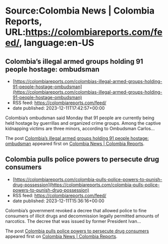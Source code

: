 # Source:Colombia News | Colombia Reports, URL:https://colombiareports.com/feed/, language:en-US

## Colombia’s illegal armed groups holding 91 people hostage: ombudsman
 - [https://colombiareports.com/colombias-illegal-armed-groups-holding-91-people-hostage-ombudsman](https://colombiareports.com/colombias-illegal-armed-groups-holding-91-people-hostage-ombudsman)
 - RSS feed: https://colombiareports.com/feed/
 - date published: 2023-12-11T17:42:57+00:00

<p>Colombia&#8217;s ombudsman said Monday that 91 people are currently being held hostage by guerrillas and organized crime groups. Among the captive kidnapping victims are three minors, according to Ombudsman Carlos&#8230;</p>
<p>The post <a href="https://colombiareports.com/colombias-illegal-armed-groups-holding-91-people-hostage-ombudsman/" rel="nofollow">Colombia&#8217;s illegal armed groups holding 91 people hostage: ombudsman</a> appeared first on <a href="https://colombiareports.com" rel="nofollow">Colombia News | Colombia Reports</a>.</p>

## Colombia pulls police powers to persecute drug consumers
 - [https://colombiareports.com/colombia-pulls-police-powers-to-punish-drug-possession](https://colombiareports.com/colombia-pulls-police-powers-to-punish-drug-possession)
 - RSS feed: https://colombiareports.com/feed/
 - date published: 2023-12-11T15:36:16+00:00

<p>Colombia&#8217;s government revoked a decree that allowed police to fine consumers of illicit drugs and decommission legally permitted amounts of narcotics. The decree that was issued by former President Ivan&#8230;</p>
<p>The post <a href="https://colombiareports.com/colombia-pulls-police-powers-to-punish-drug-possession/" rel="nofollow">Colombia pulls police powers to persecute drug consumers</a> appeared first on <a href="https://colombiareports.com" rel="nofollow">Colombia News | Colombia Reports</a>.</p>

